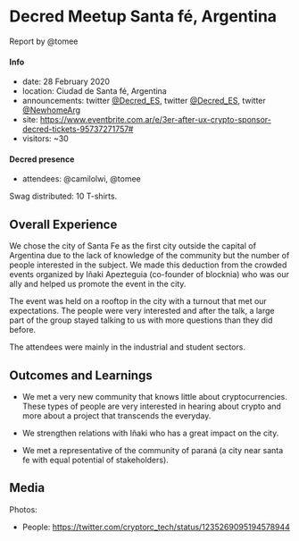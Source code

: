 # Decred Meetup Santa fé, Argentina

Report by @tomee

#### Info

- date: 28 February 2020
- location: Ciudad de Santa fé, Argentina
- announcements: twitter [@Decred_ES](https://twitter.com/Decred_ES/status/1233159907194605572), twitter [@Decred_ES](https://twitter.com/Decred_ES/status/1233230772653449216), twitter [@NewhomeArg](https://twitter.com/NewHomeArg/status/1230657363872550912)
- site: https://www.eventbrite.com.ar/e/3er-after-ux-crypto-sponsor-decred-tickets-95737271757#
- visitors: ~30

#### Decred presence

- attendees: @camilolwi, @tomee

Swag distributed: 10 T-shirts.

## Overall Experience

We chose the city of Santa Fe as the first city outside the capital of Argentina due to the lack of knowledge of the community but the number of people interested in the subject. We made this deduction from the crowded events organized by Iñaki Apezteguia (co-founder of blocknia) who was our ally and helped us promote the event in the city.

The event was held on a rooftop in the city with a turnout that met our expectations. The people were very interested and after the talk, a large part of the group stayed talking to us with more questions than they did before.

The attendees were mainly in the industrial and student sectors.

## Outcomes and Learnings

- We met a very new community that knows little about cryptocurrencies. These types of people are very interested in hearing about crypto and more about a project that transcends the everyday.

- We strengthen relations with Iñaki who has a great impact on the city. 

- We met a representative of the community of paraná (a city near santa fe with equal potential of stakeholders).

## Media
 
Photos:

- People: https://twitter.com/cryptorc_tech/status/1235269095194578944
